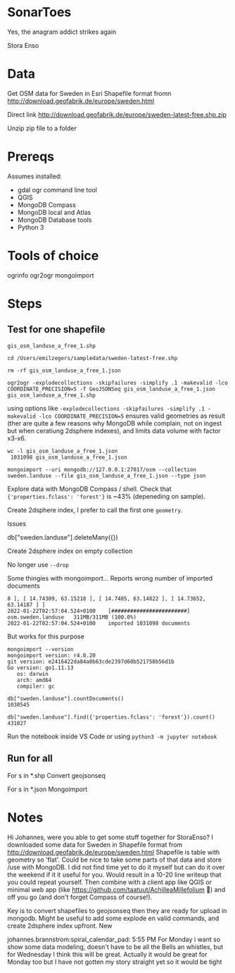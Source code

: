 # SonarToes
Yes, the anagram addict strikes again

Stora Enso

# Data
Get OSM data for Sweden in Esri Shapefile format fromn http://download.geofabrik.de/europe/sweden.html

Direct link http://download.geofabrik.de/europe/sweden-latest-free.shp.zip

Unzip zip file to a folder

# Prereqs
Assumes installed:

* gdal ogr command line tool
* QGIS
* MongoDB Compass
* MongoDB local and Atlas
* MongoDB Database tools
* Python 3

# Tools of choice
ogrinfo
ogr2ogr
mongoimport

# Steps

## Test for one shapefile

`gis_osm_landuse_a_free_1.shp`

```
cd /Users/emilzegers/sampledata/sweden-latest-free.shp

rm -rf gis_osm_landuse_a_free_1.json

ogr2ogr -explodecollections -skipfailures -simplify .1 -makevalid -lco COORDINATE_PRECISION=5 -f GeoJSONSeq gis_osm_landuse_a_free_1.json gis_osm_landuse_a_free_1.shp
```

using options like `-explodecollections -skipfailures -simplify .1 -makevalid -lco COORDINATE_PRECISION=5` ensures valid geometries as result (ther are quite a few reasons why MongoDB while complain, not on ingest but when ceratiung 2dsphere indexes), and limits data volume with factor x3-x6.

```
wc -l gis_osm_landuse_a_free_1.json
 1031098 gis_osm_landuse_a_free_1.json

mongoimport --uri mongodb://127.0.0.1:27017/osm --collection sweden.landuse --file gis_osm_landuse_a_free_1.json --type json
```

Explore data with MongoDB Compass / shell. Check that `{'properties.fclass': 'forest'}` is ~43% (depeneding on sample).

Create 2dsphere index, I prefer to call the first one `geometry`.

Issues

db["sweden.landuse"].deleteMany({})

Create 2dsphere index on empty collection

No longer use `--drop`

Some thingies with mongoimport... Reports wrong number of imported documents

```
8 ], [ 14.74309, 63.15218 ], [ 14.7485, 63.14822 ], [ 14.73652, 63.14187 ] ]
2022-01-22T02:57:04.524+0100    [########################] osm.sweden.landuse   311MB/311MB (100.0%)
2022-01-22T02:57:04.524+0100    imported 1031098 documents
```

But works for this purpose

```
mongoimport --version
mongoimport version: r4.0.20
git version: e2416422da84a0b63cde2397d60b521758b56d1b
Go version: go1.11.13
   os: darwin
   arch: amd64
   compiler: gc
```

```
db["sweden.landuse"].countDocuments()
1030545

db["sweden.landuse"].find({'properties.fclass': 'forest'}).count()
431027
```

Run the notebook inside VS Code or using `python3 -m jupyter notebook`

## Run for all

For s in *.shp
Convert geojsonseq

For s in *.json
Mongoimport

# Notes

Hi Johannes, were you able to get some stuff together for StoraEnso? I downloaded some data for Sweden in Shapefile format from http://download.geofabrik.de/europe/sweden.html Shapefile is table with geometry so 'flat'. Could be nice to take some parts of that data and store /use with MongoDB. I did not find time yet to do it myself but can do it over the weekend if it it useful for you. Would result in a 10-20 line writeup that you could repeat yourself. Then combine with a client app like QGIS or minimal web app (like https://github.com/taatuut/AchilleaMillefolium :slightly_smiling_face:) and off you go (and don't forget Compass of course!).

Key is to convert shapefiles to geojsonseq then they are ready for upload in mongodb. Might be useful to add some explode en valid commands, and create 2dsphere index upfront.
New

johannes.brannstrom:spiral_calendar_pad:  5:55 PM
For Monday i want so show some data modeling, doesn't have to be all the Bells an whistles, but for Wednesday I think this will be great. Actually it would be great for Monday too but I have not gotten my story straight yet so it would be tight



